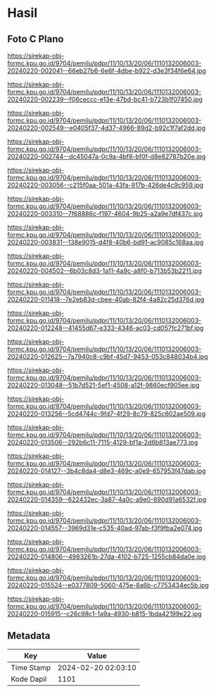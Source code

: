 # Hasil

## Foto C Plano

https://sirekap-obj-formc.kpu.go.id/9704/pemilu/pdpr/11/10/13/20/06/1110132006003-20240220-002041--66eb27b6-6e6f-4dbe-b922-d3e3f34f6e64.jpg

https://sirekap-obj-formc.kpu.go.id/9704/pemilu/pdpr/11/10/13/20/06/1110132006003-20240220-002239--f06ceccc-e13e-47bd-bc41-b723b1f07450.jpg

https://sirekap-obj-formc.kpu.go.id/9704/pemilu/pdpr/11/10/13/20/06/1110132006003-20240220-002549--e0405f37-4d37-4966-89d2-b92c1f7af2dd.jpg

https://sirekap-obj-formc.kpu.go.id/9704/pemilu/pdpr/11/10/13/20/06/1110132006003-20240220-002744--dc45047a-0c9a-4bf8-bf0f-d8e82787b20e.jpg

https://sirekap-obj-formc.kpu.go.id/9704/pemilu/pdpr/11/10/13/20/06/1110132006003-20240220-003056--c215f0aa-501a-43fa-917b-426de4c9c959.jpg

https://sirekap-obj-formc.kpu.go.id/9704/pemilu/pdpr/11/10/13/20/06/1110132006003-20240220-003310--7f68886c-f197-4604-9b25-a2a9e7df437c.jpg

https://sirekap-obj-formc.kpu.go.id/9704/pemilu/pdpr/11/10/13/20/06/1110132006003-20240220-003831--138e9015-d4f8-40b6-bd91-ac9085c168aa.jpg

https://sirekap-obj-formc.kpu.go.id/9704/pemilu/pdpr/11/10/13/20/06/1110132006003-20240220-004502--6b03c8d3-1a11-4a9c-a8f0-b713b53b2211.jpg

https://sirekap-obj-formc.kpu.go.id/9704/pemilu/pdpr/11/10/13/20/06/1110132006003-20240220-011418--7e2eb83d-cbee-40ab-82f4-4a82c25d376d.jpg

https://sirekap-obj-formc.kpu.go.id/9704/pemilu/pdpr/11/10/13/20/06/1110132006003-20240220-012248--41455d67-e333-4346-ac03-cd057fc271bf.jpg

https://sirekap-obj-formc.kpu.go.id/9704/pemilu/pdpr/11/10/13/20/06/1110132006003-20240220-012625--7a7940c8-c9bf-45d7-9453-053c848034b4.jpg

https://sirekap-obj-formc.kpu.go.id/9704/pemilu/pdpr/11/10/13/20/06/1110132006003-20240220-013048--51b7d521-5ef1-4508-a12f-9860ecf905ee.jpg

https://sirekap-obj-formc.kpu.go.id/9704/pemilu/pdpr/11/10/13/20/06/1110132006003-20240220-013256--5cd4744c-9fd7-4f29-8c79-825c602ae509.jpg

https://sirekap-obj-formc.kpu.go.id/9704/pemilu/pdpr/11/10/13/20/06/1110132006003-20240220-013506--292b6c11-7115-4129-bf1a-2d6b813ae773.jpg

https://sirekap-obj-formc.kpu.go.id/9704/pemilu/pdpr/11/10/13/20/06/1110132006003-20240220-014127--3b4c8da4-d8e3-469c-a0e9-657953f47dab.jpg

https://sirekap-obj-formc.kpu.go.id/9704/pemilu/pdpr/11/10/13/20/06/1110132006003-20240220-014359--622432ec-3a87-4a0c-a9e0-690d91a6532f.jpg

https://sirekap-obj-formc.kpu.go.id/9704/pemilu/pdpr/11/10/13/20/06/1110132006003-20240220-014557--3969d31e-c535-40ad-97ab-f3f9fba2e074.jpg

https://sirekap-obj-formc.kpu.go.id/9704/pemilu/pdpr/11/10/13/20/06/1110132006003-20240220-014806--4983261b-27da-4102-b725-1255cb84da0e.jpg

https://sirekap-obj-formc.kpu.go.id/9704/pemilu/pdpr/11/10/13/20/06/1110132006003-20240220-015524--e0377809-5060-475e-8a6b-c7753434ec5b.jpg

https://sirekap-obj-formc.kpu.go.id/9704/pemilu/pdpr/11/10/13/20/06/1110132006003-20240220-015915--c26c98c1-1a9a-4930-b815-1bda42199e22.jpg


## Metadata

| Key        | Value               |
| ---------- | ------------------- |
| Time Stamp | 2024-02-20 02:03:10 |
| Kode Dapil | 1101                |



